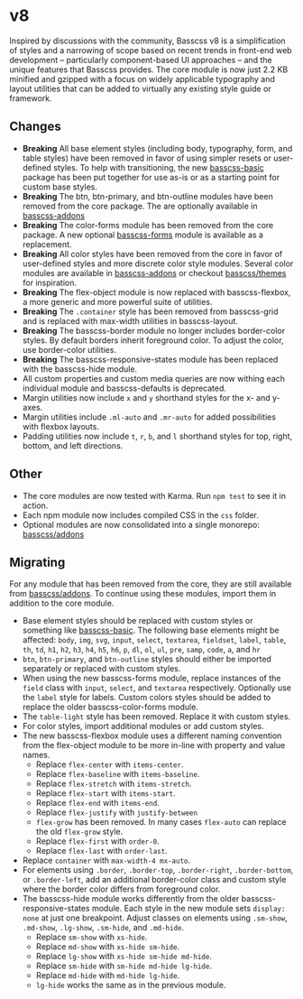 
# v8

Inspired by discussions with the community, Basscss v8 is a simplification of styles and a narrowing of scope based on recent trends in front-end web development – particularly component-based UI approaches – and the unique features that Basscss provides. The core module is now just 2.2 KB minified and gzipped with a focus on widely applicable typography and layout utilities that can be added to virtually any existing style guide or framework.

## Changes

- **Breaking** All base element styles (including body, typography, form, and table styles) have been removed in favor of using simpler resets or user-defined styles. To help with transitioning, the new [basscss-basic](https://github.com/basscss/basic) package has been put together for use as-is or as a starting point for custom base styles.
- **Breaking** The btn, btn-primary, and btn-outline modules have been removed from the core package. The are optionally available in [basscss-addons](https://github.com/basscss/addons)
- **Breaking** The color-forms module has been removed from the core package. A new optional [basscss-forms](https://github.com/basscss/addons/tree/master/modules/forms) module is available as a replacement.
- **Breaking** All color styles have been removed from the core in favor of user-defined styles and more discrete color style modules. Several color modules are available in [basscss-addons](https://github.com/basscss/addons) or checkout [basscss/themes](https://github.com/basscss/themes) for inspiration.
- **Breaking** The flex-object module is now replaced with basscss-flexbox, a more generic and more powerful suite of utilities.
- **Breaking** The `.container` style has been removed from basscss-grid and is replaced with max-width utilities in basscss-layout.
- **Breaking** The basscss-border module no longer includes border-color styles. By default borders inherit foreground color. To adjust the color, use border-color utilities.
- **Breaking** The basscss-responsive-states module has been replaced with the basscss-hide module.
- All custom properties and custom media queries are now withing each individual module and basscss-defaults is deprecated.
- Margin utilities now include `x` and `y` shorthand styles for the x- and y-axes.
- Margin utilities include `.ml-auto` and `.mr-auto` for added possibilities with flexbox layouts.
- Padding utilities now include `t`, `r`, `b`, and `l` shorthand styles for top, right, bottom, and left directions.

## Other

- The core modules are now tested with Karma. Run `npm test` to see it in action.
- Each npm module now includes compiled CSS in the `css` folder.
- Optional modules are now consolidated into a single monorepo: [basscss/addons](https://github.com/basscss/addons)

## Migrating

For any module that has been removed from the core, they are still available from [basscss/addons](https://github.com/basscss/addons). To continue using these modules, import them in addition to the core module.

- Base element styles should be replaced with custom styles or something like [basscss-basic](https://github.com/basscss/basic). The following base elements might be affected: `body`, `img`, `svg`, `input`, `select`, `textarea`, `fieldset`, `label`, `table`, `th`, `td`, `h1`, `h2`, `h3`, `h4`, `h5`, `h6`, `p`, `dl`, `ol`, `ul`, `pre`, `samp`, `code`, `a`, and `hr`
- `btn`, `btn-primary`, and `btn-outline` styles should either be imported separately or replaced with custom styles.
- When using the new basscss-forms module, replace instances of the `field` class with `input`, `select`, and `textarea` respectively. Optionally use the `label` style for labels. Custom colors styles should be added to replace the older basscss-color-forms module.
- The `table-light` style has been removed. Replace it with custom styles.
- For color styles, import additional modules or add custom styles.
- The new basscss-flexbox module uses a different naming convention from the flex-object module to be more in-line with property and value names.
  - Replace `flex-center` with `items-center`.
  - Replace `flex-baseline` with `items-baseline`.
  - Replace `flex-stretch` with `items-stretch`.
  - Replace `flex-start` with `items-start`.
  - Replace `flex-end` with `items-end`.
  - Replace `flex-justify` with `justify-between`
  - `flex-grow` has been removed. In many cases `flex-auto` can replace the old `flex-grow` style.
  - Replace `flex-first` with `order-0`.
  - Replace `flex-last` with `order-last`.
- Replace `container` with `max-width-4 mx-auto`.
- For elements using `.border`, `.border-top`, `.border-right`, `.border-bottom`, or `.border-left`, add an additional border-color class and custom style where the border color differs from foreground color.
- The basscss-hide module works differently from the older basscss-responsive-states module. Each style in the new module sets `display: none` at just one breakpoint. Adjust classes on elements using `.sm-show`, `.md-show`, `.lg-show`, `.sm-hide`, and `.md-hide`.
  - Replace `sm-show` with `xs-hide`.
  - Replace `md-show` with `xs-hide sm-hide`.
  - Replace `lg-show` with `xs-hide sm-hide md-hide`.
  - Replace `sm-hide` with `sm-hide md-hide lg-hide`.
  - Replace `md-hide` with `md-hide lg-hide`.
  - `lg-hide` works the same as in the previous module.

